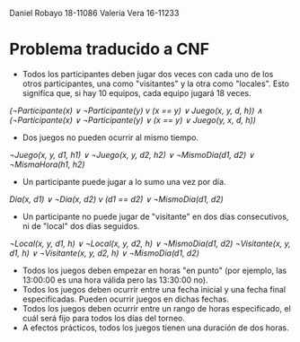 Daniel Robayo 18-11086
Valeria Vera 16-11233

# Problema traducido a CNF

* Todos los participantes deben jugar dos veces con cada uno de los otros participantes, una como "visitantes" y la otra como "locales". Esto significa que, si hay 10 equipos, cada equipo jugará 18 veces.

_(¬Participante(x) ∨ ¬Participante(y) v (x == y) ∨ Juego(x, y, d, h)) ∧ (¬Participante(x) ∨ ¬Participante(y) ∨ (x == y) ∨ Juego(y, x, d, h))_


* Dos juegos no pueden ocurrir al mismo tiempo.

_¬Juego(x, y, d1, h1) ∨ ¬Juego(x, y, d2, h2) ∨ ¬MismoDia(d1, d2) ∨  ¬MismaHora(h1, h2)_

* Un participante puede jugar a lo sumo una vez por día.

_Dia(x, d1) ∨ ¬Dia(x, d2) v (d1 == d2) ∨ ¬MismoDia(d1, d2)_

* Un participante no puede jugar de "visitante" en dos días consecutivos, ni de "local" dos días seguidos.

_¬Local(x, y, d1, h) ∨ ¬Local(x, y, d2, h) ∨  ¬MismoDia(d1, d2)_
_¬Visitante(x, y, d1, h) ∨ ¬Visitante(x, y, d2, h) ∨  ¬MismoDia(d1, d2)_

* Todos los juegos deben empezar en horas "en punto" (por ejemplo, las 13:00:00 es una hora válida pero las 13:30:00 no).
* Todos los juegos deben ocurrir entre una fecha inicial y una fecha final especificadas. Pueden ocurrir juegos en dichas fechas.
* Todos los juegos deben ocurrir entre un rango de horas especificado, el cuál será fijo para todos los días del torneo.
* A efectos prácticos, todos los juegos tienen una duración de dos horas.